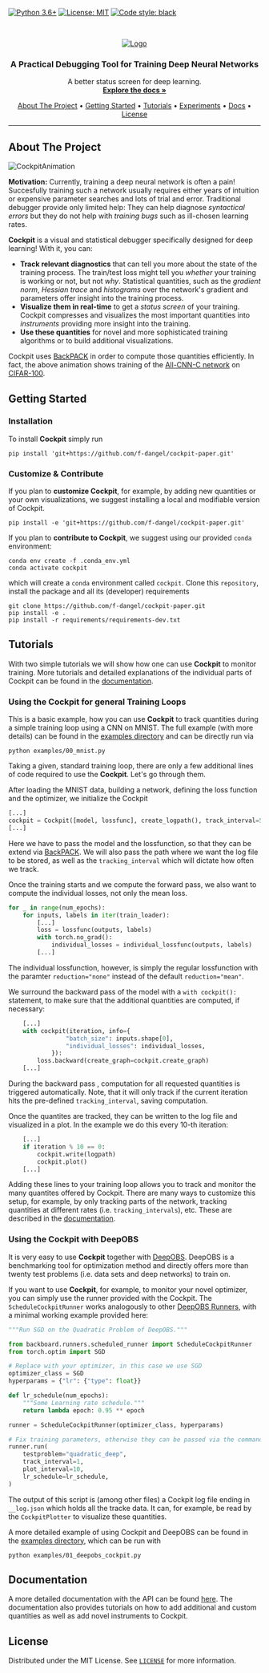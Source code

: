 <!-- PROJECT SHIELDS -->
[![Python 3.6+](https://img.shields.io/badge/python-3.6+-blue.svg?style=flat-square)](https://www.python.org/downloads/release/python-350/)
[![License: MIT](https://img.shields.io/github/license/fsschneider/deepobs?style=flat-square)](https://opensource.org/licenses/MIT)
[![Code style: black](https://img.shields.io/badge/code%20style-black-000000.svg?style=flat-square)](https://github.com/psf/black)

<!-- PROJECT LOGO -->
<br />
<p align="center">
<a href="#"><img src="docs/rtd/assets/Logo.png" alt="Logo"/></a>


  <h3 align="center">A Practical Debugging Tool for Training Deep Neural Networks</h3>

  <p align="center">
    A better status screen for deep learning.
    <br />
    <a href="https://f-dangel.github.io/cockpit-paper/"><strong>Explore the docs »</strong></a>
    <br />
  </p>
</p>

<p align="center">
  <a href="#about-the-project">About The Project</a> •
  <a href="#getting-started">Getting Started</a> •
  <a href="#tutorials">Tutorials</a> •
  <a href="experiments/README.md">Experiments</a> •
  <a href="#documentation">Docs</a> •
  <a href="#license">License</a>
  <!-- <a href="#citation">Citation</a> -->
</p>

---

<!-- ABOUT THE PROJECT -->
## About The Project

![CockpitAnimation](docs/assets/showcase.gif)

**Motivation:** Currently, training a deep neural network is often a pain! Succesfully training such a network usually requires either years of intuition or expensive parameter searches and lots of trial and error. Traditional debugger provide only limited help: They can help diagnose *syntactical errors* but they do not help with *training bugs* such as ill-chosen learning rates.

**Cockpit** is a visual and statistical debugger specifically designed for deep learning! With it, you can:

- **Track relevant diagnostics** that can tell you more about the state of the training process. The train/test loss might tell you *whether* your training is working or not, but not *why*. Statistical quantities, such as the *gradient norm*, *Hessian trace* and *histograms* over the network's gradient and parameters offer insight into the training process.
- **Visualize them in real-time** to get a *status screen* of your training. Cockpit compresses and visualizes the most important quantities into *instruments* providing more insight into the training.
- **Use these quantities** for novel and more sophisticated training algorithms or to build additional visualizations.

Cockpit uses [BackPACK](https://backpack.pt) in order to compute those quantities efficiently. In fact, the above animation shows training of the [All-CNN-C network](https://arxiv.org/abs/1412.6806) on [CIFAR-100](https://www.cs.toronto.edu/~kriz/cifar.html).


<!-- GETTING STARTED -->
## Getting Started

### Installation

To install **Cockpit** simply run

    pip install 'git+https://github.com/f-dangel/cockpit-paper.git'

### Customize & Contribute

If you plan to **customize Cockpit**, for example, by adding new quantities or your own visualizations, we suggest installing a local and modifiable version of Cockpit.

    pip install -e 'git+https://github.com/f-dangel/cockpit-paper.git'

If you plan to **contribute to Cockpit**, we suggest using our provided `conda` environment:

    conda env create -f .conda_env.yml
    conda activate cockpit

which will create a `conda` environment called `cockpit`.
Clone this `repository`, install the package and all its (developer) requirements

    git clone https://github.com/f-dangel/cockpit-paper.git
    pip install -e .
    pip install -r requirements/requirements-dev.txt

<!-- TUTORIALS -->
## Tutorials

With two simple tutorials we will show how one can use **Cockpit** to monitor training. More tutorials and detailed explanations of the individual parts of Cockpit can be found in the [documentation](https://f-dangel.github.io/cockpit-paper/).

### Using the Cockpit for general Training Loops

This is a basic example, how you can use **Cockpit** to track quantities during a simple training loop using a CNN on MNIST. The full example (with more details) can be found in the [examples directory](examples/00_mnist.py) and can be directly run via

    python examples/00_mnist.py

Taking a given, standard training loop, there are only a few additional lines of code required to use the **Cockpit**. Let's go through them.

After loading the MNIST data, building a network, defining the loss function and the optimizer, we initialize the Cockpit

```python
[...]
cockpit = Cockpit([model, lossfunc], create_logpath(), track_interval=5)
[...]
```
Here we have to pass the model and the lossfunction, so that they can be extend via [BackPACK](https://backpack.pt). We will also pass the path where we want the log file to be stored, as well as the `tracking_interval` which will dictate how  often we track.

Once the training starts and we compute the forward pass, we also want to compute the individual losses, not only the mean loss.

```python
for _ in range(num_epochs):
    for inputs, labels in iter(train_loader):
        [...]
        loss = lossfunc(outputs, labels)
        with torch.no_grad():
            individual_losses = individual_lossfunc(outputs, labels)
        [...]
```
The individual lossfunction, however, is simply the regular lossfunction with the paramter `reduction="none"` instead of the default `reduction="mean"`.

We surround the backward pass of the model with a `with cockpit():` statement, to make sure that the additional quantities are computed, if necessary:

```python
    [...]
    with cockpit(iteration, info={
                "batch_size": inputs.shape[0],
                "individual_losses": individual_losses,
            }):
        loss.backward(create_graph=cockpit.create_graph)
    [...]
```
During the backward pass , computation for all requested quantities is triggered automatically. Note, that it will only track if the current iteration hits the pre-defined `tracking_interval`, saving computation.

Once the quantites are tracked, they can be written to the log file and visualized in a plot. In the example we do this every 10-th iteration:

```python
    [...]
    if iteration % 10 == 0:
        cockpit.write(logpath)
        cockpit.plot()
    [...]
```

Adding these lines to your training loop allows you to track and monitor the many quantites offered by Cockpit. There are many ways to customize this setup, for example, by only tracking parts of the network, tracking quantities at different rates (i.e. `tracking_intervals`), etc. These are described in the [documentation](https://f-dangel.github.io/cockpit-paper/).

### Using the Cockpit with DeepOBS

It is very easy to use **Cockpit** together with [DeepOBS](https://deepobs.github.io/). DeepOBS is a benchmarking tool for optimization method and directly offers more than twenty test problems (i.e. data sets and deep networks) to train on.

If you want to use **Cockpit**, for example, to monitor your novel optimizer, you can simply use the runner provided with the Cockpit. The `ScheduleCockpitRunner` works analogously to other [DeepOBS Runners](https://deepobs.readthedocs.io/en/v1.2.0-beta0_a/api/pytorch/runner.html), with a minimal working example provided here:

```python
"""Run SGD on the Quadratic Problem of DeepOBS."""

from backboard.runners.scheduled_runner import ScheduleCockpitRunner
from torch.optim import SGD

# Replace with your optimizer, in this case we use SGD
optimizer_class = SGD
hyperparams = {"lr": {"type": float}}

def lr_schedule(num_epochs):
    """Some Learning rate schedule."""
    return lambda epoch: 0.95 ** epoch

runner = ScheduleCockpitRunner(optimizer_class, hyperparams)

# Fix training parameters, otherwise they can be passed via the command line
runner.run(
    testproblem="quadratic_deep",
    track_interval=1,
    plot_interval=10,
    lr_schedule=lr_schedule,
)
```

The output of this script is (among other files) a Cockpit log file ending in `__log.json` which holds all the tracke data. It can, for example, be read by the `CockpitPlotter` to visualize these quantities.

A more detailed example of using Cockpit and DeepOBS can be found in the [examples directory](examples/), which can be run with

    python examples/01_deepobs_cockpit.py

<!-- DOCUMENTATION -->
## Documentation

A more detailed documentation with the API can be found [here](https://f-dangel.github.io/cockpit-paper/). The documentation also provides tutorials on how to add additional and custom quantities as well as add novel instruments to Cockpit.

<!-- LICENSE -->
## License

Distributed under the MIT License. See [`LICENSE`](LICENSE) for more information.

<!-- CITATION -->

